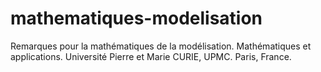 # mathematiques-modelisation
Remarques pour la mathématiques de la modélisation. Mathématiques et applications. Université Pierre et Marie CURIE, UPMC. Paris, France.

